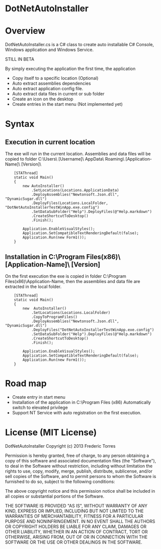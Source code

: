 ﻿DotNetAutoInstaller
===================

# Overview
DotNetAutoInstaller.cs is a C# class to create auto installable C# Console,
Windows application and Windows Service.

STILL IN BETA

By simply executing the application the first time, the application 

- Copy itself to a specific location (Optional)
- Auto extract assemblies dependencies
- Auto extract application config file.
- Auto extract data files in current or sub folder
- Create an icon on the desktop
- Create entries in the start menu (Not implemented yet)

# Syntax

## Execution in current location 
The exe will run in the current location. Assemblies and data files
will be copied to folder C:\Users\ [Username]\ AppData\ Roaming\ [Application-Name]\ [Version]\

        [STAThread]
        static void Main()  
        {          
            new AutoInstaller()
                .SetLocations(Locations.ApplicationData)
                .DeployAssemblies("Newtonsoft.Json.dll", "DynamicSugar.dll")
                .DeployFiles(Locations.LocalFolder, "DotNetAutoInstallerTestWinApp.exe.config")
                .SetDataSubFolder("Help").DeployFiles(@"Help.markdown")
                .CreateShortcutToDesktop()
                .Finish();

            Application.EnableVisualStyles();
            Application.SetCompatibleTextRenderingDefault(false);
            Application.Run(new Form1());
        }

## Installation in C:\Program Files(x86)\ [Application-Name]\ [Version]
On the first execution the exe is copied in folder C:\Program Files(x86)\Application-Name,
then the assemblies and data file are extracted in the local folder.

        [STAThread]
        static void Main()  
        {          
            new  AutoInstaller()
                .SetLocations(Locations.LocalFolder)
                .CopyToProgramFiles()
                .DeployAssemblies("Newtonsoft.Json.dll", "DynamicSugar.dll")
                .DeployFiles("DotNetAutoInstallerTestWinApp.exe.config")
                .SetDataSubFolder("Help").DeployFiles(@"Help.markdown")
                .CreateShortcutToDesktop()
                .Finish();

            Application.EnableVisualStyles();
            Application.SetCompatibleTextRenderingDefault(false);
            Application.Run(new Form1());
        }

# Road map
- Create entry in start menu
- Installation of the application in C:\Program Files (x86)
    Automatically switch to elevated privilege
- Support NT Service with auto registration on the first execution.

# License (MIT License)
DotNetAutoInstaller
Copyright (c) 2013 Frederic Torres

Permission is hereby granted, free of charge, to any person obtaining a copy of this software and associated documentation files (the "Software"), to deal in the Software without restriction, including without limitation the rights to use, copy, modify, merge, publish, distribute, sublicense, and/or sell copies of the Software, and to permit persons to whom the Software is furnished to do so, subject to the following conditions:

The above copyright notice and this permission notice shall be included in all copies or substantial portions of the Software.

THE SOFTWARE IS PROVIDED "AS IS", WITHOUT WARRANTY OF ANY KIND, EXPRESS OR IMPLIED, INCLUDING BUT NOT LIMITED TO THE WARRANTIES OF MERCHANTABILITY, FITNESS FOR A PARTICULAR PURPOSE AND NONINFRINGEMENT. IN NO EVENT SHALL THE AUTHORS OR COPYRIGHT HOLDERS BE LIABLE FOR ANY CLAIM, DAMAGES OR OTHER LIABILITY, WHETHER IN AN ACTION OF CONTRACT, TORT OR OTHERWISE, ARISING FROM, OUT OF OR IN CONNECTION WITH THE SOFTWARE OR THE USE OR OTHER DEALINGS IN THE SOFTWARE.
